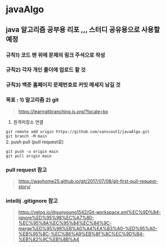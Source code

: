 # javaAlgo

## java 알고리즘 공부용 리포 ,,, 스터디 공유용으로 사용할 예정
### 규칙1) 코드 맨 위에 문제의 링크 주석으로 작성
### 규칙2) 각자 개인 폴더에 업로드 할 것
### 규칙3) 백준 홈페이지 문제번호로 커밋 메세지 남길 것


### 목표 : 1) 알고리즘 2) git  

> https://learngitbranching.js.org/?locale=ko

1. 원격저장소 연결

  ``git remote add origin https://github.com/sanscout1/javaAlgo.git``<br>
   ``git branch -M main``
<br>
2. push pull (pull request로)

``git push -u origin main``<br>``git pull origin main``


### pull request 참고
> https://wayhome25.github.io/git/2017/07/08/git-first-pull-request-story/


### intellij .gitignore 참고
> https://velog.io/@sunyoung1542/Git-workspace.xml%EC%9D%84-ignore%ED%95%98%EC%A7%80-%EC%95%8A%EC%95%84%EC%84%9C-merge%ED%95%98%EB%A0%A4%EA%B3%A0-%ED%95%A0-%EB%95%8C-%EC%B6%A9%EB%8F%8C%EC%9D%B4-%EB%82%9C%EB%8B%A4
